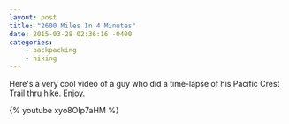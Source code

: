 ```yaml
---
layout: post
title: "2600 Miles In 4 Minutes"
date: 2015-03-28 02:36:16 -0400
categories: 
    - backpacking
    - hiking
---
```

Here's a very cool video of a guy who did a time-lapse of his Pacific Crest Trail thru hike. Enjoy. 

{% youtube xyo8OIp7aHM %}